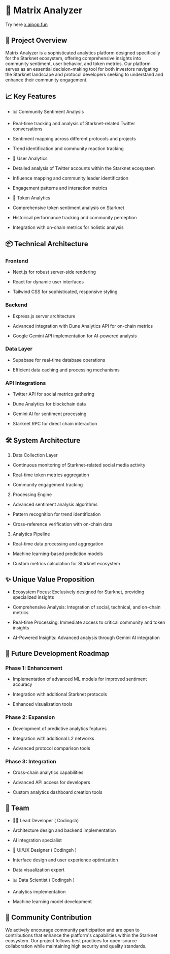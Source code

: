 # 🚀 Matrix Analyzer

Try here [x.aipop.fun](https://x.aipop.fun)

## 🌟 Project Overview

Matrix Analyzer is a sophisticated analytics platform designed specifically for the Starknet ecosystem, offering comprehensive insights into community sentiment, user behavior, and token metrics. Our platform serves as an essential decision-making tool for both investors navigating the Starknet landscape and protocol developers seeking to understand and enhance their community engagement.

## 📈 Key Features

- 📊 Community Sentiment Analysis

- Real-time tracking and analysis of Starknet-related Twitter conversations

- Sentiment mapping across different protocols and projects

- Trend identification and community reaction tracking

- 👥 User Analytics

- Detailed analysis of Twitter accounts within the Starknet ecosystem

- Influence mapping and community leader identification

- Engagement patterns and interaction metrics

- 💎 Token Analytics

- Comprehensive token sentiment analysis on Starknet

- Historical performance tracking and community perception

- Integration with on-chain metrics for holistic analysis

## 📦 Technical Architecture

### Frontend

- Next.js for robust server-side rendering

- React for dynamic user interfaces

- Tailwind CSS for sophisticated, responsive styling

### Backend

- Express.js server architecture

- Advanced integration with Dune Analytics API for on-chain metrics

- Google Gemini API implementation for AI-powered analysis

### Data Layer

- Supabase for real-time database operations

- Efficient data caching and processing mechanisms

### API Integrations

- Twitter API for social metrics gathering

- Dune Analytics for blockchain data

- Gemini AI for sentiment processing

- Starknet RPC for direct chain interaction

## 🛠️ System Architecture

1. Data Collection Layer

- Continuous monitoring of Starknet-related social media activity

- Real-time token metrics aggregation

- Community engagement tracking

2. Processing Engine

- Advanced sentiment analysis algorithms

- Pattern recognition for trend identification

- Cross-reference verification with on-chain data

3. Analytics Pipeline

- Real-time data processing and aggregation

- Machine learning-based prediction models

- Custom metrics calculation for Starknet ecosystem

## ✨ Unique Value Proposition

- Ecosystem Focus: Exclusively designed for Starknet, providing specialized insights

- Comprehensive Analysis: Integration of social, technical, and on-chain metrics

- Real-time Processing: Immediate access to critical community and token insights

- AI-Powered Insights: Advanced analysis through Gemini AI integration

## 🔮 Future Development Roadmap

### Phase 1: Enhancement

- Implementation of advanced ML models for improved sentiment accuracy

- Integration with additional Starknet protocols

- Enhanced visualization tools

### Phase 2: Expansion

- Development of predictive analytics features

- Integration with additional L2 networks

- Advanced protocol comparison tools

### Phase 3: Integration

- Cross-chain analytics capabilities

- Advanced API access for developers

- Custom analytics dashboard creation tools

## 👥 Team

- 🧑‍💻 Lead Developer ( Codingsh)

- Architecture design and backend implementation

- AI integration specialist

- 🎨 UI/UX Designer ( Codingsh )

- Interface design and user experience optimization

- Data visualization expert

- 📊 Data Scientist ( Codingsh )

- Analytics implementation

- Machine learning model development

## 🤝 Community Contribution

We actively encourage community participation and are open to contributions that enhance the platform's capabilities within the Starknet ecosystem. Our project follows best practices for open-source collaboration while maintaining high security and quality standards.
